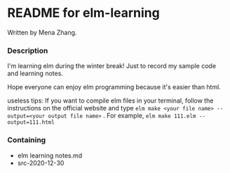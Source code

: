 # README for elm-learning

Written by Mena Zhang.



### Description

I'm learning elm during the winter break! Just to record my sample code and learning notes.

Hope everyone can enjoy elm programming because it's easier than html.

useless tips: If you want to compile elm files in your terminal, follow the instructions on the official website and type `elm make <your file name> --output=<your output file name>` . For example, `elm make 111.elm --output=111.html`

### Containing

- elm learning notes.md
- src-2020-12-30